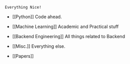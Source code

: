 	Everything Nice!

* [[Python]]
	Code ahead.
	
* [[Machine Learning]]
	Academic and Practical stuff

* [[Backend Engineering]]
	All things related to Backend

* [[Misc.]] 
	Everything else.

* [[Papers]]




